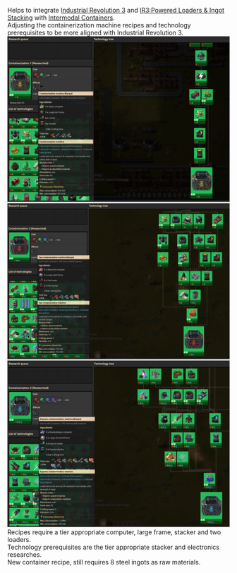 Helps to integrate [Industrial Revolution 3](https://mods.factorio.com/mod/IndustrialRevolution3) and [IR3:Powered Loaders & Ingot Stacking](https://mods.factorio.com/mod/IndustrialRevolution3LoadersStacking) with [Intermodal Containers](https://mods.factorio.com/mod/IntermodalContainers).  
Adjusting the containerization machine recipes and technology prerequisites to be more aligned with Industrial Revolution 3.  
![pic 1](/ir3-ic.png)  
![pic 2](/ir3-fast-ic.png)  
![pic 3](/ir3-express-ic.png)  
Recipes require a tier appropriate computer, large frame, stacker and two loaders.  
Technology prerequisites are the tier appropriate stacker and electronics researches.  
New container recipe, still requires 8 steel ingots as raw materials.
